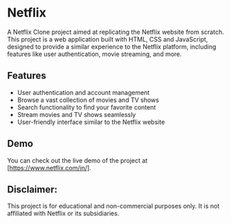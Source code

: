# Netflix
A Netflix Clone project aimed at replicating the Netflix website from scratch. This project is a web application built with HTML, CSS and JavaScript, designed to provide a similar experience to the Netflix platform, including features like user authentication, movie streaming, and more.

## Features

- User authentication and account management
- Browse a vast collection of movies and TV shows
- Search functionality to find your favorite content
- Stream movies and TV shows seamlessly
- User-friendly interface similar to the Netflix website

## Demo
You can check out the live demo of the project at [https://www.netflix.com/in/].

## Disclaimer:
This project is for educational and non-commercial purposes only. It is not affiliated with Netflix or its subsidiaries.
